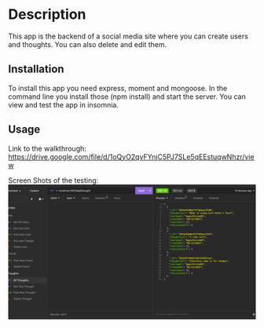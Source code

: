 # Description
This app is the backend of a social media site where you can create users and thoughts. You can also delete and edit them. 

## Installation 
To install this app you need express, moment and mongoose. In the command line you install those (npm install) and start the server. You can view and test the app in insomnia. 

## Usage

Link to the walkthrough: https://drive.google.com/file/d/1oQyO2qvFYnjC5PJ7SLe5qEEstuqwNhzr/view

Screen Shots of the testing: 
![screen shot](assets/Screen%20Shot%202023-05-12%20at%203.50.11%20PM.png)

